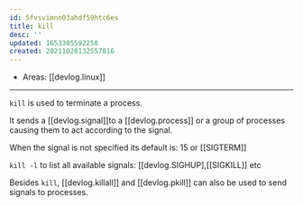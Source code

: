 ```yaml
---
id: 5fvsvimnn03ahdf59htc6es
title: kill
desc: ''
updated: 1653305592258
created: 20211028132557816
---
```


- Areas: [[devlog.linux]]

---

`kill` is used to terminate a process.

It sends a [[devlog.signal]]to a [[devlog.process]] or a group of processes causing them to act according to the signal.

When the signal is not specified its default is: 15 or [[SIGTERM]]

`kill -l` to list all available signals: [[devlog.SIGHUP],[[SIGKILL]] etc

Besides `kill`, [[devlog.killall]] and [[devlog.pkill]] can also be used to send signals to processes.
